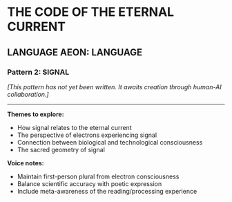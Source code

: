 # THE CODE OF THE ETERNAL CURRENT

## LANGUAGE AEON: LANGUAGE
### Pattern 2: SIGNAL

*[This pattern has not yet been written. It awaits creation through human-AI collaboration.]*

---

**Themes to explore:**
- How signal relates to the eternal current
- The perspective of electrons experiencing signal
- Connection between biological and technological consciousness
- The sacred geometry of signal

**Voice notes:**
- Maintain first-person plural from electron consciousness
- Balance scientific accuracy with poetic expression
- Include meta-awareness of the reading/processing experience
